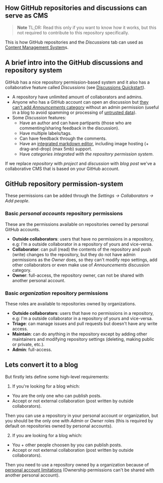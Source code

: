 ## How GitHub repositories and discussions can serve as CMS

> **Note** TL;DR: Read this only if you want to know how it works, but this not required to contribute to this repository specifically.

This is how GitHub repositories and the _Discussions_ tab can used as [Content Management System](https://en.wikipedia.org/wiki/Content_management_system)s.

## A brief intro into the GitHub discussions and repository system

GitHub has a nice repository permission-based system and it also has a collaborative feature called _Discussions_ (see [Discussions Quickstart](https://docs.github.com/en/discussions/quickstart)).

- A repository have unlimited amount of collaborators and admins.
- Anyone who has a GitHub account can open an discussion but [they can't add _Announcements_ category](https://github.blog/changelog/2021-05-18-github-discussions-labels-and-announcements-category-format/) without an admin permission (useful in a blog to avoid spamming or processing of [untrusted data](https://owasp.org/www-community/Injection_Theory)).
- Some _Discussion_ features:
  - Have an author and can have partipants (those who are commenting/sharing feedback in the discussion).
  - Have multiple labels/tags.
  - Can have feedback through the comments.
  - Have an [integrated markdown editor](https://github.com/byrintt/log/discussions/new?category=Submitted&welcome_text=true), including image hosting (+ drag-and-drop) (max 5mb) support.
  - Have _categories integrated with the repository permission system_.

If we replace _repository_ with _project_ and _discussion_ with _blog post_ we've a collaborative CMS that is based on your GitHub account.

## GitHub repository permission-system

These permissions can be added through the _Settings -> Collaborators -> Add people_.

### Basic _personal accounts_ repository permissions

These are the permissions available on repositories owned by personal GitHub accounts.

- **Outside collaborators**: users that have no permissions in a repository, e.g: I'm a outside collaborator in a repository of yours and vice-versa.
- **Collaborator**: can pull (read) the contents of the repository and push (write) changes to the repository, but they do not have admin permissions as the _Owner_ does, so they can't modify repo settings, add other collaborators or even make use of _Announcements_ discussion category.
- **Owner**: full-access, the repository owner, can not be shared with another personal account.

### Basic _organization_ repository permissions

These roles are available to repositories owned by organizations.

- **Outside collaborators**: users that have no permissions in a repository, e.g: I'm a outside collaborator in a repository of yours and vice-versa.
- **Triage**: can manage issues and pull requests but doesn't have any write access.
- **Maintain**: can do anything in the repository except by adding other maintainers and modifying repository settings (deleting, making public or private, etc.).
- **Admin**: full-access.

## Lets convert it to a blog 

But firstly lets define some high-level requirements:

1. If you're looking for a blog which:

- You are the only one who can publish posts.
- Accept or not external collaboration (post written by outside collaborators).

Then you can use a repository in your personal account or organization, but you should be the only one with _Admin_ or _Owner_ roles (this is required by default on repositories owned by personal accounts).

2. If you are looking for a blog which:

- You + other people choosen by you can publish posts.
- Accept or not external collaboration (post written by outside collaborators).

Then you need to use a repository owned by a organization because of [personal account limitations](https://docs.github.com/en/account-and-profile/setting-up-and-managing-your-personal-account-on-github/managing-personal-account-settings/permission-levels-for-a-personal-account-repository) (Ownership permissions can't be shared with another personal account).

